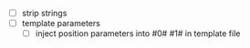 * [ ] strip strings
* [ ] template parameters
    * [ ] inject position parameters into #0# #1# in template file 
